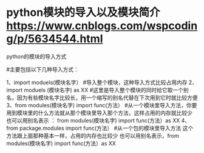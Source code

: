 # python模块的导入以及模块简介 https://www.cnblogs.com/wspcoding/p/5634544.html


python的模块的导入方式


#主要包括以下几种导入方式：

1、import moduels(模块名字）   #导入整个模块，这种导入方式比较占用内存
2、import moduels (模块名字)  as  XX             #这里是导入整个模块的同时给它取一个别名，因为有些模块名字比较长，用一个缩写的别名代替在下次用到它时就比较方便
3、from modules(模块名字)  import func(方法）     #从一个模块里导入方法，你要用到模块里的什么方法就从那个模块里导入那个方法，这样占用的内存就比较少
也可以用别名表示 ： from modules(模块名字)  import func(方法）as   XX
4、from package.modules   import func(方法）     #从一个包的模块里导入方法 这个方法跟上面那种基本一样，占用的内存也比较少
也可以用别名表示，from modules(模块名字)  import func(方法）as   XX
